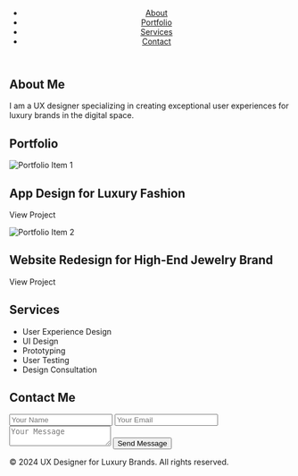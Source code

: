 <head>
    <meta charset="UTF-8">
    <meta name="viewport" content="width=device-width, initial-scale=1.0">
    <title>UX Designer for Luxury Brands</title>
    <link rel="stylesheet" href="styles.css">
</head>
<body>
    <header>
        <nav>
            <ul>
                <li><a href="#about">About</a></li>
                <li><a href="#portfolio">Portfolio</a></li>
                <li><a href="#services">Services</a></li>
                <li><a href="#contact">Contact</a></li>
            </ul>
        </nav>
    </header>
    <section id="about">
        <div class="container">
            <h1>About Me</h1>
            <p>I am a UX designer specializing in creating exceptional user experiences for luxury brands in the digital space.</p>
        </div>
    </section>
    <section id="portfolio">
        <div class="container">
            <h1>Portfolio</h1>
            <div class="portfolio-item">
                <img src="portfolio-item1.jpg" alt="Portfolio Item 1">
                <h2>App Design for Luxury Fashion</h2>
                <p>View Project</p>
            </div>
            <div class="portfolio-item">
                <img src="portfolio-item2.jpg" alt="Portfolio Item 2">
                <h2>Website Redesign for High-End Jewelry Brand</h2>
                <p>View Project</p>
            </div>
            <!-- Add more portfolio items as needed -->
        </div>
    </section>
    <section id="services">
        <div class="container">
            <h1>Services</h1>
            <ul>
                <li>User Experience Design</li>
                <li>UI Design</li>
                <li>Prototyping</li>
                <li>User Testing</li>
                <li>Design Consultation</li>
            </ul>
        </div>
    </section>
    <section id="contact">
        <div class="container">
            <h1>Contact Me</h1>
            <form action="contact.php" method="POST">
                <input type="text" name="name" placeholder="Your Name">
                <input type="email" name="email" placeholder="Your Email">
                <textarea name="message" placeholder="Your Message"></textarea>
                <button type="submit">Send Message</button>
            </form>
        </div>
    </section>
    <footer>
        <div class="container">
            <p>&copy; 2024 UX Designer for Luxury Brands. All rights reserved.</p>
        </div>
    </footer>
</body>
</html>
